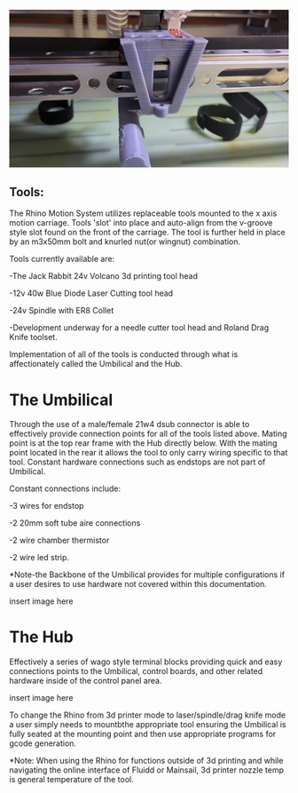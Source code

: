 

![Rhino](https://github.com/Makersmic/Rhino-3d-Printer/blob/main/Literature/4A271D9A-36F3-4DF0-B862-CE5E58B66D81.jpeg)

## Tools:
The Rhino Motion System utilizes replaceable tools mounted to the x axis motion carriage.  Tools 'slot' into place and auto-align from the v-groove style slot found on the front of the carriage.  The tool is further held in place by an m3x50mm bolt and knurled nut(or wingnut) combination.

Tools currently available are:

-The Jack Rabbit 24v Volcano 3d printing tool head 

-12v 40w Blue Diode Laser Cutting tool head

-24v Spindle with ER8 Collet

-Development underway for a needle cutter tool head and Roland Drag Knife toolset.

Implementation of all of the tools is conducted through what is affectionately called the Umbilical and the Hub.  

# The Umbilical
Through the use of a male/female 21w4 dsub connector is able to effectively provide connection points for all of the tools listed above.  Mating point is at the top rear frame with the Hub directly below.  With the mating point located in the rear it allows the tool to only carry wiring specific to that tool.  Constant hardware connections such as endstops are not part of Umbilical. 

Constant connections include:

-3 wires for endstop

-2 20mm soft tube aire connections

-2 wire chamber thermistor

-2 wire led strip.



*Note-the Backbone of the Umbilical provides for multiple configurations if a user desires to use hardware not covered within this documentation.


insert image here

# The Hub
Effectively a series of wago style terminal blocks providing quick and easy connections points to the Umbilical, control boards, and other related hardware inside of the control panel area.

insert image here

To change the Rhino from 3d printer mode to laser/spindle/drag knife mode a user simply needs to mountbthe appropriate tool ensuring the Umbilical is fully seated at the mounting point and then use appropriate programs for gcode generation.

*Note: When using the Rhino for functions outside of 3d printing and while navigating the online interface of Fluidd or Mainsail, 3d printer nozzle temp is general temperature of the tool.







